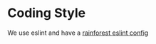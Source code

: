 # Coding Style

We use eslint and have a [rainforest eslint config](https://github.com/rainforestapp/eslint-config-rainforest)
